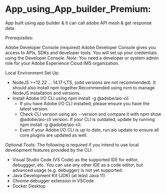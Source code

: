 # App_using_App_builder_Premium:

App built using app builder &amp; it can call adobe API mesh &amp; get response data. 

Prerequisites:

Adobe Developer Console (required)
      Adobe Developer Console gives you access to APIs, SDKs and developer tools. You will set up your credentials using the Developer Console.
*Note*: You need a developer or system admin role for your Adobe Experience Cloud IMS organization.

Local Environment Set Up:
- NodeJS >=12.22 ... 14.17-LTS, (odd versions are not recommended). It should also install npm together.Recommended using nvm to manage NodeJS installation and versions.
- Install Adobe I/O CLI using npm install -g @adobe/aio-cli
     - If you have Adobe I/O CLI installed, please ensure you have the latest version.
     - Check CLI version using aio --version and compare it with npm show @adobe/aio-cli version. If your CLI is outdated, update by running npm install -g              @adobe/aio-cli.
     - Even if your Adobe I/O CLI is up to date, run aio update to ensure all core plugins are updated as well.

Optional Tools:
The following is required if you intend to use local development features provided by the CLI:

- Visual Studio Code (VS Code) as the supported IDE for editor, debuggger, etc. You can use any other IDE as a code editor, but advanced usage (e.g. debugger) is not yet supported.
- Java Development Kit (JDK) (at least Java 11)
- Chrome debugger extension in VSCode
- Docker Desktop
